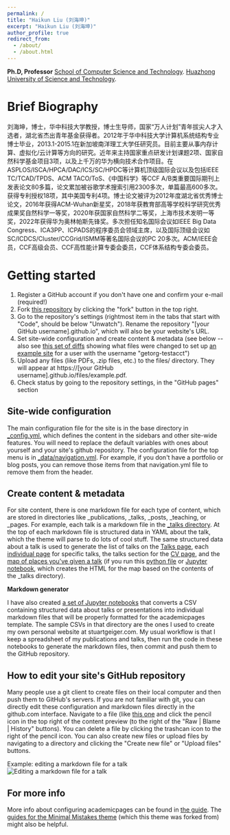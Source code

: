 ```yaml
---
permalink: /
title: "Haikun Liu (刘海坤)"
excerpt: "Haikun Liu (刘海坤)"
author_profile: true
redirect_from: 
  - /about/
  - /about.html
---
```

**Ph.D, Professor**
[School of Computer Science and Technology](http://cs.hust.edu.cn/).
[Huazhong University of Science and Technology](https://www.hust.edu.cn/).


Brief Biography
======
刘海坤，博士，华中科技大学教授，博士生导师，国家“万人计划”青年拔尖人才入选者，湖北省杰出青年基金获得者。2012年于华中科技大学计算机系统结构专业博士毕业，2013.1-2015.1在新加坡南洋理工大学任研究员。目前主要从事内存计算、虚拟化/云计算等方向的研究。近年来主持国家重点研发计划课题2项、国家自然科学基金项目3项，以及上千万的华为横向技术合作项目。在ASPLOS/ISCA/HPCA/DAC/ICS/SC/HPDC等计算机顶级国际会议以及包括IEEE TC/TCAD/TPDS、ACM TACO/ToS、《中国科学》等CCF A/B类重要国际期刊上发表论文80多篇，论文累加被谷歌学术搜索引用2300多次，单篇最高600多次。获得专利授权18项，其中美国专利4项。博士论文被评为2012年度湖北省优秀博士论文，2016年获得ACM-Wuhan新星奖，2018年获教育部高等学校科学研究优秀成果奖自然科学一等奖，2020年获国家自然科学二等奖，上海市技术发明一等奖，2022年获得华为奥林帕斯先锋奖。多次担任知名国际会议如IEEE Big Data Congress、ICA3PP、ICPADS的程序委员会领域主席，以及国际顶级会议如SC/ICDCS/Cluster/CCGrid/ISMM等著名国际会议的PC 20多次。ACM/IEEE会员，CCF高级会员、CCF高性能计算专委会委员，CCF体系结构专委会委员。

Getting started
======
1. Register a GitHub account if you don't have one and confirm your e-mail (required!)
1. Fork [this repository](https://github.com/academicpages/academicpages.github.io) by clicking the "fork" button in the top right. 
1. Go to the repository's settings (rightmost item in the tabs that start with "Code", should be below "Unwatch"). Rename the repository "[your GitHub username].github.io", which will also be your website's URL.
1. Set site-wide configuration and create content & metadata (see below -- also see [this set of diffs](http://archive.is/3TPas) showing what files were changed to set up [an example site](https://getorg-testacct.github.io) for a user with the username "getorg-testacct")
1. Upload any files (like PDFs, .zip files, etc.) to the files/ directory. They will appear at https://[your GitHub username].github.io/files/example.pdf.  
1. Check status by going to the repository settings, in the "GitHub pages" section

Site-wide configuration
------
The main configuration file for the site is in the base directory in [_config.yml](https://github.com/academicpages/academicpages.github.io/blob/master/_config.yml), which defines the content in the sidebars and other site-wide features. You will need to replace the default variables with ones about yourself and your site's github repository. The configuration file for the top menu is in [_data/navigation.yml](https://github.com/academicpages/academicpages.github.io/blob/master/_data/navigation.yml). For example, if you don't have a portfolio or blog posts, you can remove those items from that navigation.yml file to remove them from the header. 

Create content & metadata
------
For site content, there is one markdown file for each type of content, which are stored in directories like _publications, _talks, _posts, _teaching, or _pages. For example, each talk is a markdown file in the [_talks directory](https://github.com/academicpages/academicpages.github.io/tree/master/_talks). At the top of each markdown file is structured data in YAML about the talk, which the theme will parse to do lots of cool stuff. The same structured data about a talk is used to generate the list of talks on the [Talks page](https://academicpages.github.io/talks), each [individual page](https://academicpages.github.io/talks/2012-03-01-talk-1) for specific talks, the talks section for the [CV page](https://academicpages.github.io/cv), and the [map of places you've given a talk](https://academicpages.github.io/talkmap.html) (if you run this [python file](https://github.com/academicpages/academicpages.github.io/blob/master/talkmap.py) or [Jupyter notebook](https://github.com/academicpages/academicpages.github.io/blob/master/talkmap.ipynb), which creates the HTML for the map based on the contents of the _talks directory).

**Markdown generator**

I have also created [a set of Jupyter notebooks](https://github.com/academicpages/academicpages.github.io/tree/master/markdown_generator
) that converts a CSV containing structured data about talks or presentations into individual markdown files that will be properly formatted for the academicpages template. The sample CSVs in that directory are the ones I used to create my own personal website at stuartgeiger.com. My usual workflow is that I keep a spreadsheet of my publications and talks, then run the code in these notebooks to generate the markdown files, then commit and push them to the GitHub repository.

How to edit your site's GitHub repository
------
Many people use a git client to create files on their local computer and then push them to GitHub's servers. If you are not familiar with git, you can directly edit these configuration and markdown files directly in the github.com interface. Navigate to a file (like [this one](https://github.com/academicpages/academicpages.github.io/blob/master/_talks/2012-03-01-talk-1.md) and click the pencil icon in the top right of the content preview (to the right of the "Raw | Blame | History" buttons). You can delete a file by clicking the trashcan icon to the right of the pencil icon. You can also create new files or upload files by navigating to a directory and clicking the "Create new file" or "Upload files" buttons. 

Example: editing a markdown file for a talk
![Editing a markdown file for a talk](/images/editing-talk.png)

For more info
------
More info about configuring academicpages can be found in [the guide](https://academicpages.github.io/markdown/). The [guides for the Minimal Mistakes theme](https://mmistakes.github.io/minimal-mistakes/docs/configuration/) (which this theme was forked from) might also be helpful.
